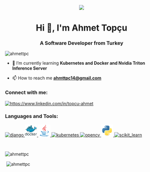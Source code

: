 <div id="header" align="center">
  <img src="https://media.giphy.com/media/WSBeyxvC1jH496xQGA/giphy.gif">
</div>

<h1 align="center">Hi 👋, I'm Ahmet Topçu</h1>
<h3 align="center">A Software Developer from Turkey</h3>

<p align="left"> <img src="https://komarev.com/ghpvc/?username=ahmettpc&label=Profile%20views&color=0e75b6&style=flat" alt="ahmettpc" /> </p>

- 🌱 I’m currently learning **Kubernetes and Docker and Nvidia Triton Inference Server**

- 📫 How to reach me **ahmttpc14@gmail.com**

<h3 align="left">Connect with me:</h3>
<p align="left">
<a href="https://linkedin.com/in/topcu-ahmet" target="blank"><img align="center" src="https://raw.githubusercontent.com/rahuldkjain/github-profile-readme-generator/master/src/images/icons/Social/linked-in-alt.svg" alt="https://www.linkedin.com/in/topcu-ahmet" height="30" width="40" /></a>
</p>

<h3 align="left">Languages and Tools:</h3>
<p align="left"> <a href="https://www.djangoproject.com/" target="_blank" rel="noreferrer"> <img src="https://cdn.worldvectorlogo.com/logos/django.svg" alt="django" width="40" height="40"/> </a> <a href="https://www.docker.com/" target="_blank" rel="noreferrer"> <img src="https://raw.githubusercontent.com/devicons/devicon/master/icons/docker/docker-original-wordmark.svg" alt="docker" width="40" height="40"/> </a> <a href="https://www.java.com" target="_blank" rel="noreferrer"> <img src="https://raw.githubusercontent.com/devicons/devicon/master/icons/java/java-original.svg" alt="java" width="40" height="40"/> </a> <a href="https://kubernetes.io" target="_blank" rel="noreferrer"> <img src="https://www.vectorlogo.zone/logos/kubernetes/kubernetes-icon.svg" alt="kubernetes" width="40" height="40"/> </a> <a href="https://opencv.org/" target="_blank" rel="noreferrer"> <img src="https://www.vectorlogo.zone/logos/opencv/opencv-icon.svg" alt="opencv" width="40" height="40"/> </a> <a href="https://www.python.org" target="_blank" rel="noreferrer"> <img src="https://raw.githubusercontent.com/devicons/devicon/master/icons/python/python-original.svg" alt="python" width="40" height="40"/> </a> <a href="https://scikit-learn.org/" target="_blank" rel="noreferrer"> <img src="https://upload.wikimedia.org/wikipedia/commons/0/05/Scikit_learn_logo_small.svg" alt="scikit_learn" width="40" height="40"/> </a> </p>

<br>

<p><img align="center" src="https://github-readme-stats.vercel.app/api/top-langs?username=ahmettpc&show_icons=true&locale=en&layout=compact" alt="ahmettpc" /></p>

<p>&nbsp;<img align="center" src="https://github-readme-stats.vercel.app/api?username=ahmettpc&show_icons=true&locale=en" alt="ahmettpc" /></p>
